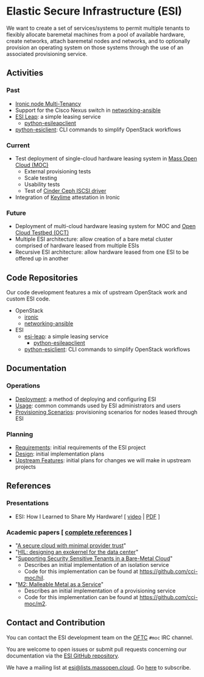 # Elastic Secure Infrastructure (ESI)

We want to create a set of services/systems to permit multiple tenants to flexibly allocate baremetal machines from a pool of available hardware, create networks, attach baremetal nodes and networks, and to optionally provision an operating system on those systems through the use of an associated provisioning service.

## Activities

### Past

- [Ironic node Multi-Tenancy](https://docs.openstack.org/ironic/latest/admin/node-multitenancy.html)
- Support for the Cisco Nexus switch in [networking-ansible](https://opendev.org/x/networking-ansible)
- [ESI Leap](https://github.com/cci-moc/esi-leap): a simple leasing service
    - [python-esileapclient](https://github.com/cci-moc/python-esileapclient)
- [python-esiclient](https://github.com/CCI-MOC/python-esiclient): CLI commands to simplify OpenStack workflows

### Current

- Test deployment of single-cloud hardware leasing system in [Mass Open Cloud (MOC)](https://massopen.cloud/)
    - External provisioning tests
    - Scale testing
    - Usability tests
    - Test of [Cinder Ceph ISCSI driver](https://review.opendev.org/#/c/662829/)
- Integration of [Keylime](https://keylime.dev/) attestation in Ironic

### Future

- Deployment of multi-cloud hardware leasing system for MOC and [Open Cloud Testbed (OCT)](https://massopen.cloud/open-cloud-testbed-developing-a-testbed-for-the-research-community-exploring-next-generation-cloud-platforms/)
- Multiple ESI architecture: allow creation of a bare metal cluster comprised of hardware leased from multiple ESIs
- Recursive ESI architecture: allow hardware leased from one ESI to be offered up in another

## Code Repositories

Our code development features a mix of upstream OpenStack work and custom ESI code.

- OpenStack
    - [ironic](https://github.com/openstack/ironic)
    - [networking-ansible](https://opendev.org/x/networking-ansible)
- ESI
    - [esi-leap](https://github.com/cci-moc/esi-leap): a simple leasing service
        - [python-esileapclient](https://github.com/cci-moc/python-esileapclient)
    - [python-esiclient](https://github.com/CCI-MOC/python-esiclient): CLI commands to simplify OpenStack workflows

## Documentation

### Operations

- [Deployment][deployment]: a method of deploying and configuring ESI
- [Usage][usage]: common commands used by ESI administrators and users
- [Provisioning Scenarios][provisioning-scenarios]: provisioning scenarios for nodes leased through ESI

### Planning

- [Requirements][reqs]: initial requirements of the ESI project
- [Design][design]: initial implementation  plans
- [Upstream Features][upstream]: initial plans for changes we will make in upstream projects

[design]: docs/esi-design.md
[reqs]: docs/esi-requirements.md
[upstream]: docs/upstream-features.md
[deployment]: docs/deployment.md
[usage]: docs/usage.md
[provisioning-scenarios]: docs/provisioning-scenarios.md

## References

### Presentations

- ESI: How I Learned to Share My Hardware! [ [video](https://www.youtube.com/watch?v=o5g85SrPEWI) | [PDF](https://research.redhat.com/esi_ironic-presentation/) ]

### Academic papers [ [complete references](references.bib) ]

- "[A secure cloud with minimal provider trust][0]"
- "[HIL: designing an exokernel for the data center][1]"
- "[Supporting Security Sensitive Tenants in a Bare-Metal Cloud][2]"
    - Describes an initial implementation of an isolation service
    - Code for this implementation can be found at <https://github.com/cci-moc/hil>.
- "[M2: Malleable Metal as a Service][3]"
    - Describes an initial implementation of a provisioning service
    - Code for this implementation can be found at <https://github.com/cci-moc/m2>.

[0]: https://www.usenix.org/conference/hotcloud18/presentation/mosayyebzadeh
[1]: https://open.bu.edu/handle/2144/19198
[2]: https://www.usenix.org/conference/atc19/presentation/mosayyebzadeh
[3]: https://ieeexplore.ieee.org/abstract/document/8360313

## Contact and Contribution

You can contact the ESI development team on the [OFTC][oftc] `#moc` IRC channel.

You are welcome to open issues or submit pull requests concerning our documentation via the [ESI GitHub repository][gh].

We have a mailing list at esi@lists.massopen.cloud. Go [here](https://mail.massopen.cloud/mailman/listinfo/esi) to subscribe.

[oftc]: https://www.oftc.net/
[gh]: https://github.com/CCI-MOC/esi

